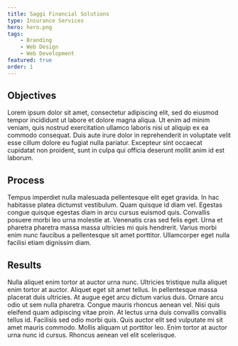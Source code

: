```yaml
---
title: Saggi Financial Solutions
type: Insurance Services
hero: hero.png
tags:
    - Branding
    - Web Design
    - Web Development
featured: true
order: 1
---
```

## Objectives
Lorem ipsum dolor sit amet, consectetur adipiscing elit, sed do eiusmod tempor incididunt ut labore et dolore magna aliqua. Ut enim ad minim veniam, quis nostrud exercitation ullamco laboris nisi ut aliquip ex ea commodo consequat. Duis aute irure dolor in reprehenderit in voluptate velit esse cillum dolore eu fugiat nulla pariatur. Excepteur sint occaecat cupidatat non proident, sunt in culpa qui officia deserunt mollit anim id est laborum.

## Process
Tempus imperdiet nulla malesuada pellentesque elit eget gravida. In hac habitasse platea dictumst vestibulum. Quam quisque id diam vel. Egestas congue quisque egestas diam in arcu cursus euismod quis. Convallis posuere morbi leo urna molestie at. Venenatis cras sed felis eget. Urna et pharetra pharetra massa massa ultricies mi quis hendrerit. Varius morbi enim nunc faucibus a pellentesque sit amet porttitor. Ullamcorper eget nulla facilisi etiam dignissim diam.

## Results
Nulla aliquet enim tortor at auctor urna nunc. Ultricies tristique nulla aliquet enim tortor at auctor. Aliquet eget sit amet tellus. In pellentesque massa placerat duis ultricies. At augue eget arcu dictum varius duis. Ornare arcu odio ut sem nulla pharetra. Congue mauris rhoncus aenean vel. Nisi quis eleifend quam adipiscing vitae proin. At lectus urna duis convallis convallis tellus id. Facilisis sed odio morbi quis. Quis auctor elit sed vulputate mi sit amet mauris commodo. Mollis aliquam ut porttitor leo. Enim tortor at auctor urna nunc id cursus. Rhoncus aenean vel elit scelerisque.